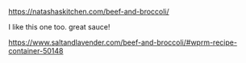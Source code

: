 https://natashaskitchen.com/beef-and-broccoli/

I like this one too.  great sauce!

https://www.saltandlavender.com/beef-and-broccoli/#wprm-recipe-container-50148
